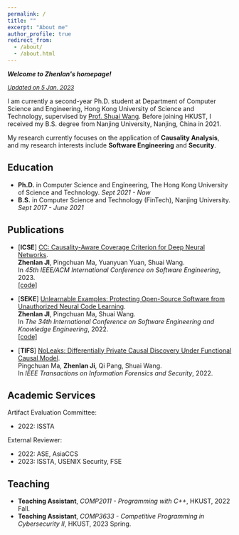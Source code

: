```yaml
---
permalink: /
title: ""
excerpt: "About me"
author_profile: true
redirect_from: 
  - /about/
  - /about.html
---
```


***Welcome to Zhenlan's homepage!***

*<font size="2"><u>Updated on 5 Jan. 2023</u></font>*

I am currently a second-year Ph.D. student at Department of Computer Science and Engineering, 
Hong Kong University of Science and Technology, supervised by [Prof. Shuai Wang](https://www.cse.ust.hk/~shuaiw/).
Before joining HKUST, I received my B.S. degree from Nanjing University, Nanjing, China in 2021.

My research currently focuses on the application of **Causality Analysis**, and my research interests include 
**Software Engineering** and **Security**.

## Education

- **Ph.D.** in Computer Science and Engineering, The Hong Kong University of Science and Technology. *Sept 2021 - Now*
- **B.S.** in Computer Science and Technology (FinTech), Nanjing University. <br> *Sept 2017 - June 2021*



## Publications

- [**ICSE**] [CC: Causality-Aware Coverage Criterion for Deep Neural Networks]().  
**Zhenlan JI**, Pingchuan Ma, Yuanyuan Yuan, Shuai Wang.  
In *45th IEEE/ACM International Conference on Software Engineering*, 2023.  
[[code]](https://github.com/ZhenlanJi/DL_CC)

- [**SEKE**] [Unlearnable Examples: Protecting Open-Source Software from Unauthorized Neural Code Learning](https://doi.org/10.18293/SEKE2022-066).  
**Zhenlan JI**, Pingchuan Ma, Shuai Wang.  
In *The 34th International Conference on Software Engineering and Knowledge Engineering*, 2022.  
[[code]](https://github.com/ZhenlanJi/Unlearnable_Code)

- [**TIFS**] [NoLeaks: Differentially Private Causal Discovery Under Functional Causal Model](https://ieeexplore.ieee.org/abstract/document/9798874).  
Pingchuan Ma, **Zhenlan Ji**, Qi Pang, Shuai Wang.  
In *IEEE Transactions on Information Forensics and Security*, 2022. 


## Academic Services

Artifact Evaluation Committee:  

- 2022: ISSTA

External Reviewer:

- 2022: ASE, AsiaCCS
- 2023: ISSTA, USENIX Security, FSE

## Teaching

- **Teaching Assistant**, *COMP2011 - Programming with C++*, HKUST, 2022 Fall.
- **Teaching Assistant**, *COMP3633 - Competitive Programming in Cybersecurity II*, HKUST, 2023 Spring.
